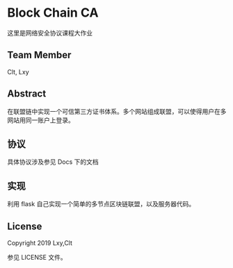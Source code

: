 # Block Chain CA

这里是网络安全协议课程大作业

## Team Member
Clt, Lxy

## Abstract

在联盟链中实现一个可信第三方证书体系。多个网站组成联盟，可以使得用户在多网站用同一账户上登录。

## 协议

具体协议涉及参见 Docs 下的文档

## 实现

利用 flask 自己实现一个简单的多节点区块链联盟，以及服务器代码。

## License

Copyright 2019 Lxy,Clt

参见 LICENSE 文件。